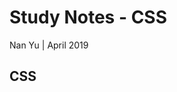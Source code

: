 # Study Notes - CSS
Nan Yu | April 2019   
  
## CSS
<!--stackedit_data:
eyJoaXN0b3J5IjpbMTQxOTQxOTk4OV19
-->